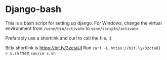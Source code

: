 # Django-bash
This is a bash script for setting up django. For Windows, change the virtual environment from `/venv/bin/activate` to `venv/scripts/activate`

Prefarably use a shortlink and curl to call the file. :)

Bitly shortlink is https://bit.ly/3zctaUI 
Run `curl -L https://bit.ly/3zctaUI > s.sh` then `source s.sh`
